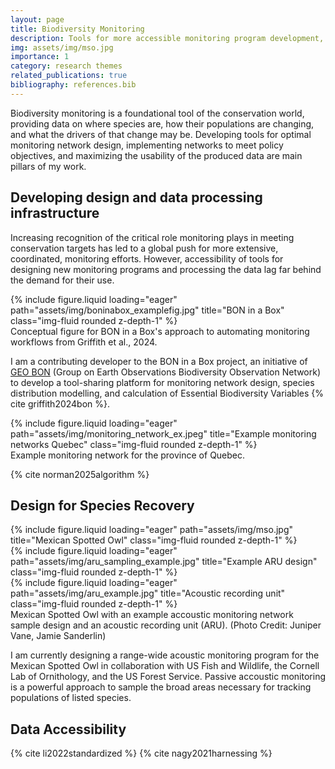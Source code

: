 ```yaml
---
layout: page
title: Biodiversity Monitoring
description: Tools for more accessible monitoring program development, implementation, and data use.
img: assets/img/mso.jpg
importance: 1
category: research themes
related_publications: true
bibliography: references.bib
---
```


Biodiversity monitoring is a foundational tool of the conservation world, providing data on where species are, how their populations are changing, and what the drivers of that change may be. Developing tools for optimal monitoring network design, implementing networks to meet policy objectives, and maximizing the usability of the produced data are main pillars of my work.

## Developing design and data processing infrastructure

Increasing recognition of the critical role monitoring plays in meeting conservation targets has led to a global push for more extensive, coordinated, monitoring efforts. However, accessibility of tools for designing new monitoring programs and processing the data lag far behind the demand for their use.

<div class="row">
    <div class="col-sm mt-3 mt-md-0">
        {% include figure.liquid loading="eager" path="assets/img/boninabox_examplefig.jpg" title="BON in a Box" class="img-fluid rounded z-depth-1" %}
    </div>
</div>
<div class="caption">
    Conceptual figure for BON in a Box's approach to automating monitoring workflows from Griffith et al., 2024. 
</div>

I am a contributing developer to the BON in a Box project, an initiative of <a href="https://geobon.org/">GEO BON</a>  (Group on Earth Observations Biodiversity Observation Network) to develop a tool-sharing platform for monitoring network design, species distribution modelling, and calculation of Essential Biodiversity Variables {% cite griffith2024bon %}. 

<div class="row">
    <div class="col-sm mt-3 mt-md-0">
        {% include figure.liquid loading="eager" path="assets/img/monitoring_network_ex.jpeg" title="Example monitoring networks Quebec" class="img-fluid rounded z-depth-1" %}
    </div>
</div>
<div class="caption">
    Example monitoring network for the province of Quebec. 
</div>

{% cite norman2025algorithm %}


## Design for Species Recovery

<div class="row">
    <div class="col-sm mt-3 mt-md-0">
        {% include figure.liquid loading="eager" path="assets/img/mso.jpg" title="Mexican Spotted Owl" class="img-fluid rounded z-depth-1" %}
    </div>
    <div class="col-sm mt-3 mt-md-0">
        {% include figure.liquid loading="eager" path="assets/img/aru_sampling_example.jpg" title="Example ARU design" class="img-fluid rounded z-depth-1" %}
    </div>
    <div class="col-sm mt-3 mt-md-0">
        {% include figure.liquid loading="eager" path="assets/img/aru_example.jpg" title="Acoustic recording unit" class="img-fluid rounded z-depth-1" %}
    </div>
</div>
<div class="caption">
    Mexican Spotted Owl with an example accoustic monitoring network sample design and an acoustic recording unit (ARU). (Photo Credit: Juniper Vane, Jamie Sanderlin) 
</div>

I am currently designing a range-wide acoustic monitoring program for the Mexican Spotted Owl in collaboration with US Fish and Wildlife, the Cornell Lab of Ornithology, and the US Forest Service. Passive accoustic monitoring is a powerful approach to sample the broad areas necessary for tracking populations of listed species.

## Data Accessibility

{% cite li2022standardized %}
{% cite nagy2021harnessing %}
